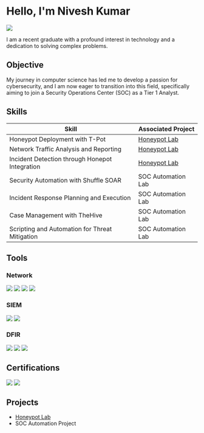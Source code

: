 # Hello, I'm Nivesh Kumar

<a href="https://www.linkedin.com/in/nivesh-dk"><img src="https://img.shields.io/badge/-LinkedIn-0072b1?&style=for-the-badge&logo=linkedin&logoColor=white" /></a>

I am a recent graduate with a profound interest in technology and a dedication to solving complex problems.

## Objective

My journey in computer science has led me to develop a passion for cybersecurity, and I am now eager to transition into this field, specifically aiming to join a Security Operations Center (SOC) as a Tier 1 Analyst.

## Skills

| Skill                                         | Associated Project         |
|-----------------------------------------------|----------------------------|
| Honeypot Deployment with T-Pot          | <a href="https://github.com/thekingdark/Honeypot-Lab/tree/main">Honeypot Lab</a>|
| Network Traffic Analysis and Reporting | <a href="https://github.com/thekingdark/Honeypot-Lab/tree/main">Honeypot Lab</a>|
| Incident Detection through Honepot Integration | <a href="https://github.com/thekingdark/Honeypot-Lab/tree/main">Honeypot Lab</a>|
| Security Automation with Shuffle SOAR         | SOC Automation Lab|
| Incident Response Planning and Execution      | SOC Automation Lab|
| Case Management with TheHive                  | SOC Automation Lab|
| Scripting and Automation for Threat Mitigation | SOC Automation Lab|

## Tools

### Network
<div>
    <img src="https://img.shields.io/badge/-Wireshark-1679A7?&style=for-the-badge&logo=Wireshark&logoColor=white" />
    <img src="https://img.shields.io/badge/-Nmap-4682B4?&style=for-the-badge&logo=Nmap&logoColor=white" />
    <img src="https://img.shields.io/badge/-Nessus-00C176?&style=for-the-badge&logo=Nessus&logoColor=white" />
    <img src="https://img.shields.io/badge/-Snort-FF6666?&style=for-the-badge&logo=Snort&logoColor=white" />
</div>

### SIEM
<div>
    <img src="https://img.shields.io/badge/-Splunk-000000?&style=for-the-badge&logo=Splunk&logoColor=white" />
    <img src="https://img.shields.io/badge/-Elastic-005571?&style=for-the-badge&logo=Elastic&logoColor=white" />
</div>

### DFIR
<div>
    <img src="https://img.shields.io/badge/-FTK%20(Forensic%20Toolkit)-003366?&style=for-the-badge&logoColor=white" />
    <img src="https://img.shields.io/badge/-Autopsy-1F456E?&style=for-the-badge&logoColor=white" />
    <img src="https://img.shields.io/badge/-Volatility-4B0082?&style=for-the-badge&logoColor=white" />
</div>

## Certifications

<div>
    <img src="https://img.shields.io/badge/-Microsoft%20SC--900-0078D4?&style=for-the-badge&logo=Microsoft&logoColor=white" />
    <img src="https://img.shields.io/badge/-Google%20Cybersecurity%20Certificate-4285F4?&style=for-the-badge&logo=Google&logoColor=white" />
</div>

## Projects

- <a href="https://github.com/thekingdark/Honeypot-Lab/tree/main">Honeypot Lab</a>
- SOC Automation Project

